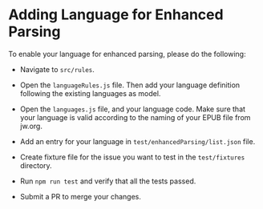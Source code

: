 # Adding Language for Enhanced Parsing

To enable your language for enhanced parsing, please do the following:

- Navigate to `src/rules`.

- Open the `languageRules.js` file. Then add your language definition following the existing languages as model.

- Open the `languages.js` file, and your language code. Make sure that your language is valid according to the naming of your EPUB file from jw.org.

- Add an entry for your language in `test/enhancedParsing/list.json` file.

- Create fixture file for the issue you want to test in the `test/fixtures` directory.

- Run `npm run test` and verify that all the tests passed.

- Submit a PR to merge your changes.

